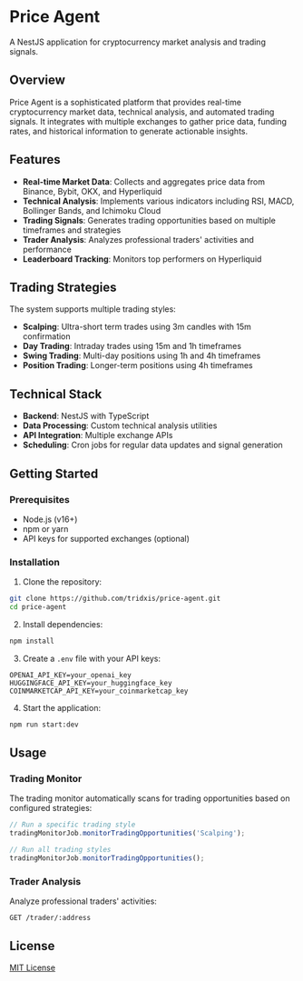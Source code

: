 # Price Agent

A NestJS application for cryptocurrency market analysis and trading signals.

## Overview

Price Agent is a sophisticated platform that provides real-time cryptocurrency market data, technical analysis, and automated trading signals. It integrates with multiple exchanges to gather price data, funding rates, and historical information to generate actionable insights.

## Features

- **Real-time Market Data**: Collects and aggregates price data from Binance, Bybit, OKX, and Hyperliquid
- **Technical Analysis**: Implements various indicators including RSI, MACD, Bollinger Bands, and Ichimoku Cloud
- **Trading Signals**: Generates trading opportunities based on multiple timeframes and strategies
- **Trader Analysis**: Analyzes professional traders' activities and performance
- **Leaderboard Tracking**: Monitors top performers on Hyperliquid

## Trading Strategies

The system supports multiple trading styles:

- **Scalping**: Ultra-short term trades using 3m candles with 15m confirmation
- **Day Trading**: Intraday trades using 15m and 1h timeframes
- **Swing Trading**: Multi-day positions using 1h and 4h timeframes
- **Position Trading**: Longer-term positions using 4h timeframes

## Technical Stack

- **Backend**: NestJS with TypeScript
- **Data Processing**: Custom technical analysis utilities
- **API Integration**: Multiple exchange APIs
- **Scheduling**: Cron jobs for regular data updates and signal generation

## Getting Started

### Prerequisites

- Node.js (v16+)
- npm or yarn
- API keys for supported exchanges (optional)

### Installation

1. Clone the repository:

```bash
git clone https://github.com/tridxis/price-agent.git
cd price-agent
```

2. Install dependencies:

```bash
npm install
```

3. Create a `.env` file with your API keys:

```
OPENAI_API_KEY=your_openai_key
HUGGINGFACE_API_KEY=your_huggingface_key
COINMARKETCAP_API_KEY=your_coinmarketcap_key
```

4. Start the application:

```bash
npm run start:dev
```

## Usage

### Trading Monitor

The trading monitor automatically scans for trading opportunities based on configured strategies:

```typescript
// Run a specific trading style
tradingMonitorJob.monitorTradingOpportunities('Scalping');

// Run all trading styles
tradingMonitorJob.monitorTradingOpportunities();
```

### Trader Analysis

Analyze professional traders' activities:

```
GET /trader/:address
```

## License

[MIT License](LICENSE)
